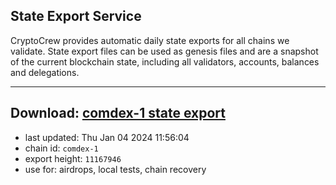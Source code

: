 ## State Export Service
CryptoCrew provides automatic daily state exports for all chains we validate. State export files can be used as genesis files and are a snapshot of the current blockchain state, including all validators, accounts, balances and delegations.

---
**Download: [comdex-1 state export](https://dl.ccvalidators.com/SERVICE/comdex/comdex-1_export_11167946.json)**
---

- last updated: Thu Jan 04 2024 11:56:04
- chain id: `comdex-1`
- export height: `11167946`
- use for: airdrops, local tests, chain recovery
